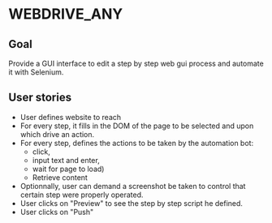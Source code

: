 # WEBDRIVE_ANY

## Goal
Provide a GUI interface to edit a step by step web gui process and automate it with Selenium.

## User stories
- User defines website to reach
- For every step, it fills in the DOM of the page to be selected and upon which drive an action.
- For every step, defines the actions to be taken by the automation bot:
  * click, 
  * input text and enter, 
  * wait for page to load)
  * Retrieve content
- Optionnally, user can demand a screenshot be taken to control that certain step were properly operated.
- User clicks on "Preview" to see the step by step script he defined.
- User clicks on "Push" 
